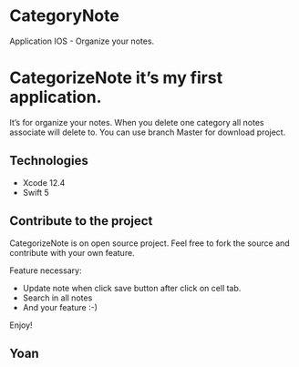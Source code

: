 # CategoryNote
Application IOS - Organize your notes.

# CategorizeNote it’s my first application. 
It’s for organize your notes. When you delete one category all notes associate will delete to.
You can use branch Master for download project.

## Technologies
- Xcode 12.4
- Swift 5

## Contribute to the project

CategorizeNote is on open source project. Feel free to fork the source and contribute with your own feature.

Feature necessary: 
- Update note when click save button after click on cell tab.
- Search in all notes
- And your feature :-)

Enjoy!

## Yoan
